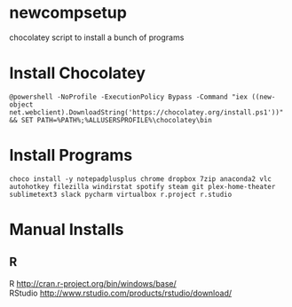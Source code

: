 # newcompsetup
chocolatey script to install a bunch of programs
# Install Chocolatey  
`@powershell -NoProfile -ExecutionPolicy Bypass -Command "iex ((new-object net.webclient).DownloadString('https://chocolatey.org/install.ps1'))" && SET PATH=%PATH%;%ALLUSERSPROFILE%\chocolatey\bin`

# Install Programs  
`choco install -y notepadplusplus chrome dropbox 7zip anaconda2 vlc autohotkey filezilla windirstat spotify steam git plex-home-theater sublimetext3 slack pycharm virtualbox r.project r.studio`

# Manual Installs
## R
R <http://cran.r-project.org/bin/windows/base/>  
RStudio <http://www.rstudio.com/products/rstudio/download/>
